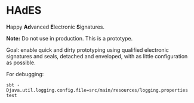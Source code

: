 # HAdES

**H**appy **Ad**vanced **E**lectronic **S**ignatures.

**Note:** Do not use in production. This is a prototype.

Goal: enable quick and dirty prototyping using qualified electronic signatures and seals, detached and enveloped, with as little configuration as possible.

For debugging:

    sbt -Djava.util.logging.config.file=src/main/resources/logging.properties test